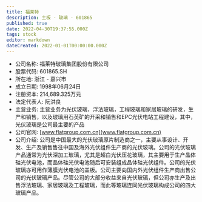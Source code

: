 ```yaml
---
title: 福莱特
description: 主板 - 玻璃 - 601865
published: true
date: 2022-04-30T19:37:55.000Z
tags: stock
editor: markdown
dateCreated: 2022-01-01T00:00:00.000Z
---
```


- 公司名称: 福莱特玻璃集团股份有限公司
- 股票代码: 601865.SH
- 所在地: 浙江 - 嘉兴市
- 成立日期: 1998年06月24日
- 注册资本: 214,689.325万元
- 法定代表人: 阮洪良
- 主营业务: 主营业务为光伏玻璃，浮法玻璃，工程玻璃和家居玻璃的研发，生产和销售，以及玻璃用石英矿的开采和销售和EPC光伏电站工程建设，其中，光伏玻璃是公司最主要的产品
- 公司官网: [www.flatgroup.com.cn](www.flatgroup.com.cn)
- 公司介绍: 公司是中国最大的光伏玻璃原片制造商之一，主要从事设计、开发、生产及销售售往中国及海外光伏组件生产商的光伏玻璃。公司的光伏玻璃产品通常为光伏深加工玻璃，尤其是超白光伏压花玻璃，其主要用于生产晶体硅光伏电池，而晶体硅光伏电池随后可安装组成晶体硅光伏组件。公司的光伏玻璃亦可用作薄膜光伏电池的盖板。公司主要向国内外光伏组件生产商出售公司的光伏玻璃产品。尽管公司的大部分收益来自光伏玻璃，但公司亦生产及出售浮法玻璃、家居玻璃及工程玻璃，而此等玻璃连同光伏玻璃构成公司的四大玻璃产品。


